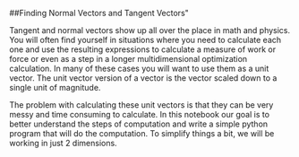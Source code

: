 ##Finding Normal Vectors and Tangent Vectors"

Tangent and normal vectors show up all over the place in math and physics. You will often find yourself in situations where you need to calculate each one and use the resulting expressions to calculate a measure of work or force or even as a step in a longer multidimensional optimization calculation. In many of these cases you will want to use them as a unit vector. The unit vector version of a vector is the vector scaled down to a single unit of magnitude.

The problem with calculating these unit vectors is that they can be very messy and time consuming to calculate. In this notebook our goal is to better understand the steps of computation and write a simple python program that will do the computation. To simplify things a bit, we will be working in just 2 dimensions.
